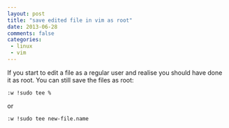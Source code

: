 ```yaml
---
layout: post
title: "save edited file in vim as root"
date: 2013-06-28
comments: false
categories:
 - linux
 - vim
---
```

If you start to edit a file as a regular user and realise you should have done it as root. You can still save the files as root:

    :w !sudo tee %
or

    :w !sudo tee new-file.name
